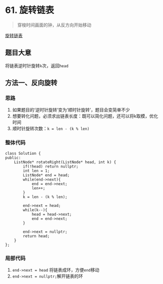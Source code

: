# 61. 旋转链表

> 穿梭时间画面的钟，从反方向开始移动

[旋转链表](https://leetcode.cn/problems/rotate-list/description/)

## 题目大意
将链表逆时针旋转`k`次，返回`head`

## 方法一、反向旋转

### 思路
1. 如果题目的‘逆时针旋转’变为‘顺时针旋转’，题目会变简单不少
2. 想要转化问题，必须求出链表长度：既可以简化问题，还可以将k取模，优化时间
3. 顺时针旋转次数：`k = len - (k % len)`

### 整体代码
```
class Solution {
public:
    ListNode* rotateRight(ListNode* head, int k) {
        if(!head) return nullptr;
        int len = 1;
        ListNode* end = head;
        while(end->next){
            end = end->next;
            len++;
        }
        k = len - (k % len);

        end->next = head;
        while(k--){
            head = head->next;
            end = end->next;
        }

        end->next = nullptr;
        return head;
    }
};
```

### 局部代码
1. `end->next = head` 将链表成环，方便`end`移动
2. `end->next = nullptr;`解开链表的环
